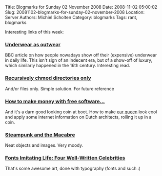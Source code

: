 Title: Blogmarks for Sunday 02 November 2008
Date: 2008-11-02 05:00:02
Slug: 20081102-blogmarks-for-sunday-02-november-2008
Location: Server
Authors: Michiel Scholten
Category: blogmarks
Tags: rant, blogmarks

<p>Interesting links of this week:</p>
<h3><a href="http://news.bbc.co.uk/2/hi/uk_news/magazine/7689554.stm">Underwear as outwear</a></h3>
<p>BBC article on how people nowadays show off their (expensive) underwear in daily life. This isn't sign of an indecent era, but of a show-off of luxury, which similarly happened in the 16th century. Interesting read.</p>
<h3><a href="http://movabletripe.com/archive/recursively-chmod-directories-only/">Recursively chmod directories only</a></h3>
<p>And/or files only. Simple solution. For future reference</p>
<h3><a href="http://pythonide.blogspot.com/2008/10/how-to-make-money-with-free-software.html">How to make money with free software...</a></h3>
<p>And it's a darn good looking coin at boot. How to make <a href="http://en.wikipedia.org/wiki/Beatrix_of_the_Netherlands">our queen</a> look cool and apply some internet information on Dutch architects, rolling it up in a coin.</p>
<h3><a href="http://steam.punqs.org/brassgoggles/200810/steampunk-and-the-macabre">Steampunk and the Macabre</a></h3>
<p>Neat objects and images. Very moody.</p>
<h3><a href="http://www.divinecaroline.com/article/22319/57217-fonts-imitating-life--four-well-written">Fonts Imitating Life: Four Well-Written Celebrities</a></h3>
<p>That's some awesome art, done with typography (fonts and such :)</p>
